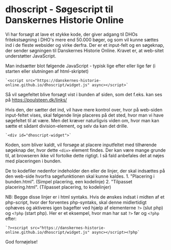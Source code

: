 # dhoscript - Søgescript til Danskernes Historie Online
Vi har forsøgt at lave et stykke kode, der giver adgang til DHOs fritekstsøgning i DHO's mere end 50.000 bøger, og som vil kunne sættes ind i de fleste websider og virke derfra.
Der er et input-felt og en søgeknap, der sender søgningen til Danskernes Historie Online.
Kravet er, at web-sitet understøtter JavaScript.

Man indsætter blot følgende JavaScript - typisk lige efter <body> eller lige før </body> (i starten eller slutningen af html-skriptet)
    
    `<script src="https://danskernes-historie-online.github.io/dhoscript/widget.js" async></script>`

Så vil søgefeltet blive forsøgt vist i bunden af siden, som det f.eks. kan ses på https://poulsteen.dk/links/

Hvis den, der sætter det ind, vil have mere kontrol over, hvor på web-siden input-feltet vises, skal følgende linje placeres på det sted, hvor man vi have søgefeltet til at være.
Men det kræver naturligvis viden om, hvor man kan sætte et sådant division-element, og selv da kan det drille.
    
    `<div id="dhoscript-widget">`

Koden, som bliver kaldt, vil forsøge at placere inputfeltet med tilhørende søgeknap der, hvor dette `<div>` element findes.
Der kan være mange grunde til, at browseren ikke vil fortolke dette rigtigt. I så fald anbefales det at nøjes med placeringen i bunden.

De to kodefiler nedenfor indeholder den eller de linjer, der skal indsættes på den web-side hvorfra søgefunktionen skal kunne kaldes.
    1. "Placering i bunden.html". (Simpel placering, een kodelinje)
    2. "Tilpasset placering.html". (Tilpasset placering, to kodelinjer)

NB: Begge disse linjer er i html syntaks.
Hvis de ønskes indsat i midten af et php-script, hvor der forventes php-syntaks, 
skal denne midlertidigt ophæves og aktiveres igen bagefter ved hjælp af elementerne `?>` (slut php) og `<?php` (start php).
Her er et eksempel, hvor man har sat `?>` før og `<?php` efter:

    `?><script src="https://danskernes-historie-online.github.io/dhoscript/widget.js" async></script><?php`

God fornøjelse!

<script src="https://danskernes-historie-online.github.io/dhoscript/widget.js" async></script>